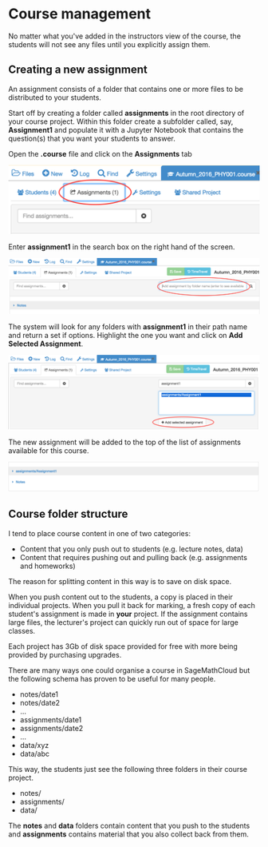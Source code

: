 # Course management

No matter what you've added in the instructors view of the course, the students will not see any files until you explicitly assign them.

## Creating a new assignment

An assignment consists of a folder that contains one or more files to be distributed to your students.

Start off by creating a folder called **assignments** in the root directory of your course project. 
Within this folder create a subfolder called, say, **Assignment1** and populate it with a Jupyter Notebook that contains the question(s) that you want your students to answer.

Open the **.course** file and click on the **Assignments** tab

![The assignment tab](./assets/assignment_course.png)

Enter **assignment1** in the search box on the right hand of the screen.

![Assignment search box](./assets/find_assignment.png)

The system will look for any folders with **assignment1** in their path name and  return a set if options. 
Highlight the one you want and click on **Add Selected Assignment**.

![Find assignment](./assets/find_assignment2.png)

The new assignment will be added to the top of the list of assignments available for this course.

![Find assignment](./assets/assignment_list.png)


## Course folder structure

I tend to place course content in one of two categories:

* Content that you only push out to students (e.g. lecture notes, data)
* Content that requires pushing out and pulling back (e.g. assignments and homeworks)

The reason for splitting content in this way is to save on disk space. 

When you push content out to the students, a copy is placed in their individual projects. When you pull it back for marking, a fresh copy of each student's assignment is made in **your** project. If the assignment contains large files, the lecturer's project can quickly run out of space for large classes.

Each project has 3Gb of disk space provided for free with more being provided by purchasing upgrades.

There are many ways one could organise a course in SageMathCloud but the following schema has proven to be useful for many people.


* notes/date1
* notes/date2
* ...
* assignments/date1
* assignments/date2
* ...
* data/xyz
* data/abc

This way, the students just see the following three folders in their course project.

* notes/
* assignments/
* data/

The **notes** and **data** folders contain content that you push to the students and **assignments** contains material that you also collect back from them.